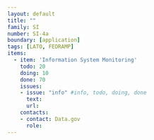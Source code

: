 ```yaml
---
layout: default
title: ""
family: SI
number: SI-4a
boundary: [application]
tags: [LATO, FEDRAMP]
items:
  - item: 'Information System Monitoring'
    todo: 20
    doing: 10
    done: 70   
    issues:
    - issue: "info" #info, todo, doing, done
      text:
      url:
    contacts:
    - contact: Data.gov
      role:
---
```

